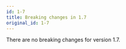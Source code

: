 ```yaml
---
id: 1-7
title: Breaking changes in 1.7
original_id: 1-7
---
```


There are no breaking changes for version 1.7.